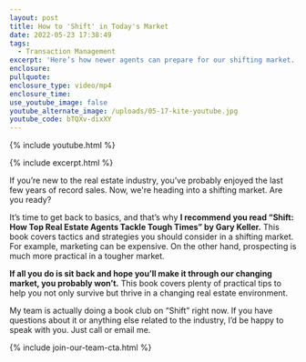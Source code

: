 ```yaml
---
layout: post
title: How to 'Shift' in Today's Market
date: 2022-05-23 17:38:49
tags:
  - Transaction Management
excerpt: 'Here’s how newer agents can prepare for our shifting market. '
enclosure:
pullquote:
enclosure_type: video/mp4
enclosure_time:
use_youtube_image: false
youtube_alternate_image: /uploads/05-17-kite-youtube.jpg
youtube_code: bTQXv-dixXY
---
```

{% include youtube.html %}

{% include excerpt.html %}

If you’re new to the real estate industry, you’ve probably enjoyed the last few years of record sales. Now, we're heading into a shifting market. Are you ready?

It’s time to get back to basics, and that’s why **I recommend you read “Shift: How Top Real Estate Agents Tackle Tough Times” by Gary Keller.** This book covers tactics and strategies you should consider in a shifting market. For example, marketing can be expensive. On the other hand, prospecting is much more practical in a tougher market.

**If all you do is sit back and hope you’ll make it through our changing market, you probably won’t.** This book covers plenty of practical tips to help you not only survive but thrive in a changing real estate environment.

My team is actually doing a book club on “Shift” right now. If you have questions about it or anything else related to the industry, I’d be happy to speak with you. Just call or email me.

{% include join-our-team-cta.html %}

